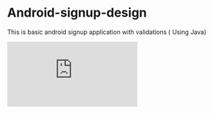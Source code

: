 # Android-signup-design
This is basic android signup application with validations ( Using Java) 


![ss](https://github.com/d4az/Android-signup-design/edit/master/README.md)
